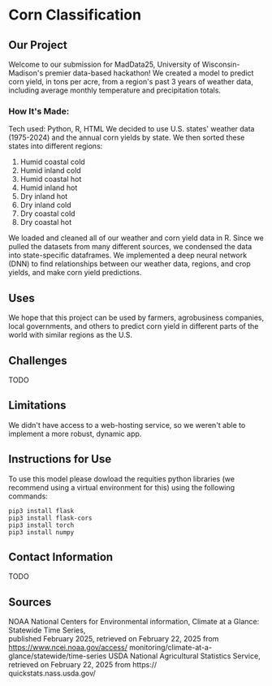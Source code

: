 # Corn Classification
## Our Project
Welcome to our submission for MadData25, University of Wisconsin-Madison's premier data-based hackathon! We created a model to predict corn yield, in tons per acre, from a region's past 3 years of weather data, including average monthly temperature and precipitation totals.

### How It's Made:
Tech used: Python, R, HTML
We decided to use U.S. states' weather data (1975-2024) and the annual corn yields by state. We then sorted these states into different regions:
1. Humid coastal cold
2. Humid inland cold
3. Humid coastal hot
4. Humid inland hot
5. Dry inland hot
6. Dry inland cold
7. Dry coastal cold
8. Dry coastal hot

We loaded and cleaned all of our weather and corn yield data in R. Since we pulled the datasets from many different sources, we condensed the data into state-specific dataframes. We implemented a deep neural network (DNN) to find relationships between our weather data, regions, and crop yields, and make corn yield predictions.

## Uses
We hope that this project can be used by farmers, agrobusiness companies, local governments, and others to predict corn yield in different parts of the world with similar regions as the U.S.

## Challenges
TODO

## Limitations
We didn't have access to a web-hosting service, so we weren't able to implement a more robust, dynamic app.

## Instructions for Use
To use this model please dowload the requities python libraries (we recommend using a virtual environment for this) using the following commands:
```
pip3 install flask
pip3 install flask-cors
pip3 install torch
pip3 install numpy
```

## Contact Information
TODO

## Sources
NOAA National Centers for Environmental information, Climate at a Glance: Statewide Time Series,   
  published February 2025, retrieved on February 22, 2025 from https://www.ncei.noaa.gov/access/
  monitoring/climate-at-a-glance/statewide/time-series
USDA National Agricultural Statistics Service, retrieved on February 22, 2025 from https://  
  quickstats.nass.usda.gov/
